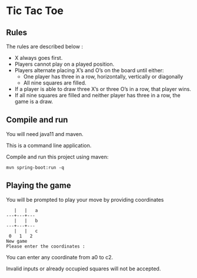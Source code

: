 # Tic Tac Toe
## Rules

The rules are described below :

- X always goes first.
- Players cannot play on a played position.
- Players alternate placing X’s and O’s on the board until either:
    - One player has three in a row, horizontally, vertically or diagonally
    - All nine squares are filled.
- If a player is able to draw three X’s or three O’s in a row, that player wins.
- If all nine squares are filled and neither player has three in a row, the game is a draw.

## Compile and run

You will need java11 and maven.

This is a command line application.

Compile and run this project using maven:

    mvn spring-boot:run -q

## Playing the game

You will be prompted to play your move by providing coordinates
    
       |   |   a
    ---+---+---
       |   |   b
    ---+---+---
       |   |   c
     0   1   2
    New game
    Please enter the coordinates :

You can enter any coordinate from a0 to c2.

Invalid inputs or already occupied squares will not be accepted.

